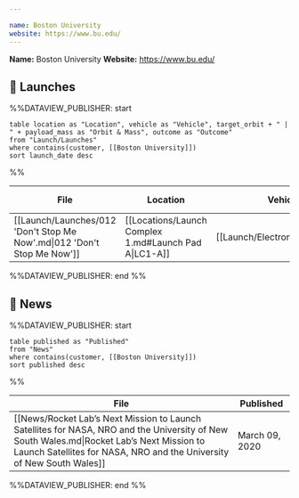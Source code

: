 ```yaml
---

name: Boston University
website: https://www.bu.edu/
---
```


**Name:** Boston University
**Website:** https://www.bu.edu/

## 🚀 Launches

%%DATAVIEW_PUBLISHER: start
```
table location as "Location", vehicle as "Vehicle", target_orbit + " | " + payload_mass as "Orbit & Mass", outcome as "Outcome"
from "Launch/Launches"
where contains(customer, [[Boston University]])
sort launch_date desc
```
%%

| File                                                                    | Location                                              | Vehicle                          | Orbit & Mass                         | Outcome   |
| ----------------------------------------------------------------------- | ----------------------------------------------------- | -------------------------------- | ------------------------------------ | --------- |
| [[Launch/Launches/012 'Don't Stop Me Now'.md\|012 'Don't Stop Me Now']] | [[Locations/Launch Complex 1.md#Launch Pad A\|LC1-A]] | [[Launch/Electron.md\|Electron]] | 570 x 590 km \| 97.75° \| Classified | ✅ Success |

%%DATAVIEW_PUBLISHER: end %%


## 📰 News
%%DATAVIEW_PUBLISHER: start
```
table published as "Published"
from "News"
where contains(customer, [[Boston University]])
sort published desc
```
%%

| File                                                                                                                                                                                                               | Published      |
| ------------------------------------------------------------------------------------------------------------------------------------------------------------------------------------------------------------------ | -------------- |
| [[News/Rocket Lab’s Next Mission to Launch Satellites for NASA, NRO and the University of New South Wales.md\|Rocket Lab’s Next Mission to Launch Satellites for NASA, NRO and the University of New South Wales]] | March 09, 2020 |

%%DATAVIEW_PUBLISHER: end %%